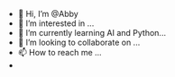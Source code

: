 - 👋 Hi, I’m @Abby
- 👀 I’m interested in ...
- 🌱 I’m currently learning AI and Python...
- 💞️ I’m looking to collaborate on ...
- 📫 How to reach me ...
-

<!---
JuneAbby/JuneAbby is a ✨ special ✨ repository because its `README.md` (this file) appears on your GitHub profile.
You can click the Preview link to take a look at your changes.
--->
